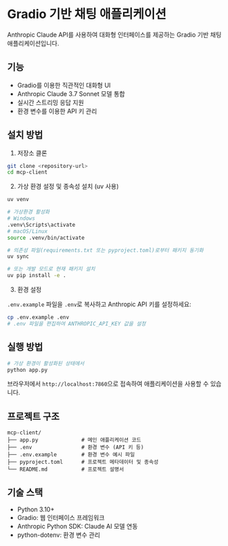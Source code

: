 # Gradio 기반 채팅 애플리케이션

Anthropic Claude API를 사용하여 대화형 인터페이스를 제공하는 Gradio 기반 채팅 애플리케이션입니다.

## 기능

- Gradio를 이용한 직관적인 대화형 UI
- Anthropic Claude 3.7 Sonnet 모델 통합
- 실시간 스트리밍 응답 지원
- 환경 변수를 이용한 API 키 관리

## 설치 방법

1. 저장소 클론

```bash
git clone <repository-url>
cd mcp-client
```

2. 가상 환경 설정 및 종속성 설치 (uv 사용)

```bash
uv venv

# 가상환경 활성화
# Windows
.venv\Scripts\activate
# macOS/Linux
source .venv/bin/activate

# 의존성 파일(requirements.txt 또는 pyproject.toml)로부터 패키지 동기화
uv sync

# 또는 개발 모드로 현재 패키지 설치
uv pip install -e .
```

3. 환경 설정

`.env.example` 파일을 `.env`로 복사하고 Anthropic API 키를 설정하세요:

```bash
cp .env.example .env
# .env 파일을 편집하여 ANTHROPIC_API_KEY 값을 설정
```

## 실행 방법

```bash
# 가상 환경이 활성화된 상태에서
python app.py
```

브라우저에서 `http://localhost:7860`으로 접속하여 애플리케이션을 사용할 수 있습니다.

## 프로젝트 구조

```
mcp-client/
├── app.py              # 메인 애플리케이션 코드
├── .env                # 환경 변수 (API 키 등)
├── .env.example        # 환경 변수 예시 파일
├── pyproject.toml      # 프로젝트 메타데이터 및 종속성
└── README.md           # 프로젝트 설명서
```

## 기술 스택

- Python 3.10+
- Gradio: 웹 인터페이스 프레임워크
- Anthropic Python SDK: Claude AI 모델 연동
- python-dotenv: 환경 변수 관리
